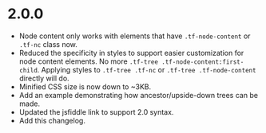 # 2.0.0

- Node content only works with elements that have `.tf-node-content` or `.tf-nc` class now.
- Reduced the specificity in styles to support easier customization for node content elements. No more `.tf-tree .tf-node-content:first-child`. Applying styles to `.tf-tree .tf-nc` or `.tf-tree .tf-node-content` directly will do.
- Minified CSS size is now down to ~3KB.
- Add an example demonstrating how ancestor/upside-down trees can be made.
- Updated the jsfiddle link to support 2.0 syntax.
- Add this changelog.
